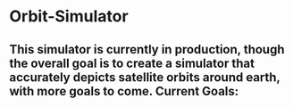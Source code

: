 # Orbit-Simulator
This simulator is currently in production, though the overall goal is to create a simulator that accurately depicts satellite orbits around earth, with more goals to come.
Current Goals:
-
